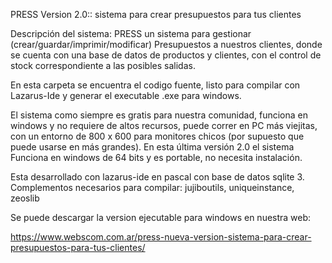 PRESS Version 2.0:: sistema para crear presupuestos para tus clientes

Descripción del sistema:
PRESS un sistema para gestionar (crear/guardar/imprimir/modificar) Presupuestos a nuestros clientes, donde se cuenta con una base de datos de productos y clientes, con el control de stock correspondiente a las posibles salidas.

En esta carpeta se encuentra el codigo fuente, listo para compilar con Lazarus-Ide y generar el executable .exe para windows. 

El sistema como siempre es gratis para nuestra comunidad, funciona en windows y no requiere de altos recursos, puede correr en PC más viejitas, con un entorno de 800 x 600 para monitores chicos (por supuesto que puede usarse en más grandes). En esta última versión 2.0 el sistema Funciona en windows de 64 bits y es portable, no necesita instalación. 

Esta desarrollado con lazarus-ide en pascal con base de datos sqlite 3. 
Complementos necesarios para compilar: jujiboutils, uniqueinstance, zeoslib 

Se puede descargar la version ejecutable para windows en nuestra web:

https://www.webscom.com.ar/press-nueva-version-sistema-para-crear-presupuestos-para-tus-clientes/ 
